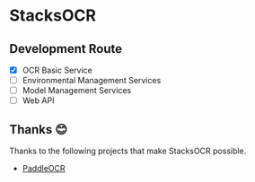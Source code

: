 # StacksOCR

## Development Route

* [x] OCR Basic Service
* [ ] Environmental Management Services
* [ ] Model Management Services
* [ ] Web API

## Thanks 😊
Thanks to the following projects that make StacksOCR possible.

* [PaddleOCR](https://github.com/PaddlePaddle/PaddleOCR)